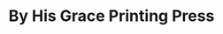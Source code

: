 ---
title: "By His Grace Printing Press"
url: /accra/by-his-grace-printing-press/
shop: Kopieren
---